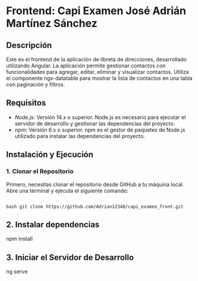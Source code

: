# Frontend: Capi Examen José Adrián Martínez Sánchez

## Descripción

Este es el frontend de la aplicación de libreta de direcciones, desarrollado utilizando Angular. La aplicación permite gestionar contactos con funcionalidades para agregar, editar, eliminar y visualizar contactos. Utiliza el componente ngx-datatable para mostrar la lista de contactos en una tabla con paginación y filtros.

## Requisitos

- *Node.js*: Versión 14.x o superior. Node.js es necesario para ejecutar el servidor de desarrollo y gestionar las dependencias del proyecto.
- *npm*: Versión 6.x o superior. npm es el gestor de paquetes de Node.js utilizado para instalar las dependencias del proyecto.

## Instalación y Ejecución

### 1. Clonar el Repositorio

Primero, necesitas clonar el repositorio desde GitHub a tu máquina local. Abre una terminal y ejecuta el siguiente comando:
```

bash git clone https://github.com/Adrian12348/capi_examen_front.git
```

## 2. Instalar dependencias
npm install

## 3. Iniciar el Servidor de Desarrollo
ng serve
